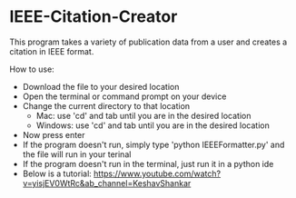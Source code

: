 # IEEE-Citation-Creator
This program takes a variety of publication data from a user and creates a citation in IEEE format.

How to use:
- Download the file to your desired location
- Open the terminal or command prompt on your device
- Change the current directory to that location 
  - Mac: use 'cd' and tab until you are in the desired location
  - Windows: use 'cd' and tab until you are in the desired location
- Now press enter
- If the program doesn't run, simply type 'python IEEEFormatter.py' and the file will run in your terinal
- If the program doesn't run in the terminal, just run it in a python ide
- Below is a tutorial:
https://www.youtube.com/watch?v=yisjEV0WtRc&ab_channel=KeshavShankar
